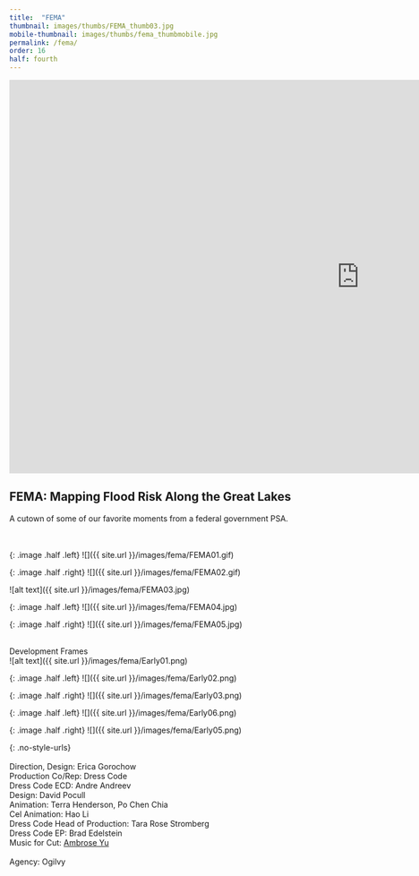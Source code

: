 ```yaml
---
title:  "FEMA"
thumbnail: images/thumbs/FEMA_thumb03.jpg
mobile-thumbnail: images/thumbs/fema_thumbmobile.jpg
permalink: /fema/
order: 16
half: fourth
---
```


<div class='embed-container'>
	<iframe src="https://player.vimeo.com/video/555432916?color=78fab7&title=0&byline=0&portrait=0" width="1250" height="703" frameborder="0" webkitallowfullscreen mozallowfullscreen allowfullscreen></iframe>
</div>

## **FEMA: Mapping Flood Risk Along the Great Lakes**
A cutown of some of our favorite moments from a federal government PSA.
<br/>
<br/>
<br/>


{: .image .half .left}
![]({{ site.url }}/images/fema/FEMA01.gif)

{: .image .half .right}
![]({{ site.url }}/images/fema/FEMA02.gif)

![alt text]({{ site.url }}/images/fema/FEMA03.jpg)

{: .image .half .left}
![]({{ site.url }}/images/fema/FEMA04.jpg)

{: .image .half .right}
![]({{ site.url }}/images/fema/FEMA05.jpg)

<br/>
Development Frames <br/>
![alt text]({{ site.url }}/images/fema/Early01.png)

{: .image .half .left}
![]({{ site.url }}/images/fema/Early02.png)

{: .image .half .right}
![]({{ site.url }}/images/fema/Early03.png)

{: .image .half .left}
![]({{ site.url }}/images/fema/Early06.png)

{: .image .half .right}
![]({{ site.url }}/images/fema/Early05.png)


<!-- ![alt text]({{ site.url }}/images/04engadget/eg_waveforms.jpg) -->


{: .no-style-urls}
<br/>
<br/>
Direction, Design: Erica Gorochow<br/>
Production Co/Rep: Dress Code<br/>
Dress Code ECD: Andre Andreev<br/>
Design: David Pocull<br/>
Animation: Terra Henderson, Po Chen Chia<br/>
Cel Animation: Hao Li<br/>
Dress Code Head of Production: Tara Rose Stromberg<br/>
Dress Code EP: Brad Edelstein<br/>
Music for Cut: [Ambrose Yu](http://www.ambroseyu.com/)<br/>
<br/>
Agency: Ogilvy<br/>
